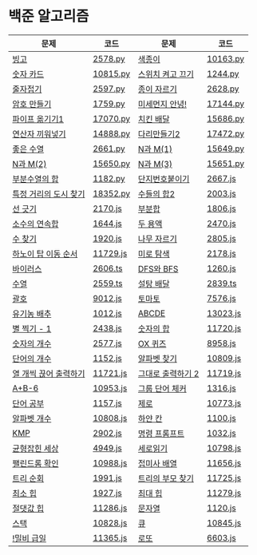 # 백준 알고리즘

| 문제                                                         | 코드                        | 문제                                                       | 코드                        |
| ------------------------------------------------------------ | --------------------------- | ---------------------------------------------------------- | --------------------------- |
| [빙고](https://www.acmicpc.net/problem/2578)                 | [2578.py](./code/2578.py)   | [색종이](https://www.acmicpc.net/problem/10163)            | [10163.py](./code/10163.py) |
| [숫자 카드](https://www.acmicpc.net/problem/10815)           | [10815.py](./code/10815.py) | [스위치 켜고 끄기](https://www.acmicpc.net/problem/1244)   | [1244.py](./code/1244.py)   |
| [줄자접기](https://www.acmicpc.net/problem/2597)             | [2597.py](./code/2597.py)   | [종이 자르기](https://www.acmicpc.net/problem/2628)        | [2628.py](./code/2628.py)   |
| [암호 만들기](https://www.acmicpc.net/problem/1759)          | [1759.py](./code/1759.py)   | [미세먼지 안녕!](https://www.acmicpc.net/problem/17144)    | [17144.py](./code/17144.py) |
| [파이프 옮기기1](https://www.acmicpc.net/problem/17070)      | [17070.py](./code/17070.py) | [치킨 배달](https://www.acmicpc.net/problem/15686)         | [15686.py](./code/15686.py) |
| [연산자 끼워넣기](https://www.acmicpc.net/problem/14888)     | [14888.py](./code/14888.py) | [다리만들기2](https://www.acmicpc.net/problem/17472)       | [17472.py](./code/17472.py) |
| [좋은 수열](https://www.acmicpc.net/problem/2661)            | [2661.py](./code/2661.py)   | [N과 M(1)](https://www.acmicpc.net/problem/15649)          | [15649.py](./code/15649.py) |
| [N과 M(2)](https://www.acmicpc.net/problem/15650)            | [15650.py](./code/15650.py) | [N과 M(3)](https://www.acmicpc.net/problem/15651)          | [15651.py](./code/15651.py) |
| [부분수열의 합](https://www.acmicpc.net/problem/1182)        | [1182.py](./code/1182.py)   | [단지번호붙이기](https://www.acmicpc.net/problem/2667)     | [2667.js](./code/2667.js)   |
| [특정 거리의 도시 찾기](https://www.acmicpc.net/problem/18352) | [18352.py](./code/18352.py) | [수들의 합2](https://www.acmicpc.net/problem/2003)         | [2003.js](./code/2003.js)   |
| [선 긋기](https://www.acmicpc.net/problem/2170)              | [2170.js](./code/2170.js)   | [부분합](https://www.acmicpc.net/problem/1806)             | [1806.js](./code/1806.js)   |
| [소수의 연속합](https://www.acmicpc.net/problem/1644)        | [1644.js](./code/1644.js)   | [두 용액](https://www.acmicpc.net/problem/2470)            | [2470.js](./code/2470.js)   |
| [수 찾기](https://www.acmicpc.net/problem/1920)              | [1920.js](./code/1920.js)   | [나무 자르기](https://www.acmicpc.net/problem/2805)        | [2805.js](./code/2805.js)   |
| [하노이 탑 이동 순서](https://www.acmicpc.net/problem/11729) | [11729.js](./code/11729.js) | [미로 탐색](https://www.acmicpc.net/problem/2178)          | [2178.js](./code/2178.js)   |
| [바이러스](https://www.acmicpc.net/problem/2606)             | [2606.ts](./code/2606.ts)   | [DFS와 BFS](https://www.acmicpc.net/problem/1260)          | [1260.js](./code/1260.js)   |
| [수열](https://www.acmicpc.net/problem/2559)                 | [2559.ts](./code/2559.ts)   | [설탕 배달](https://www.acmicpc.net/problem/2839)          | [2839.ts](./code/2839.ts)   |
| [괄호](https://www.acmicpc.net/problem/9012)                 | [9012.js](./code/9012.js)   | [토마토](https://www.acmicpc.net/problem/7576)             | [7576.js](./code/7576.js)   |
| [유기농 배추](https://www.acmicpc.net/problem/1012)          | [1012.js](./code/1012.js)   | [ABCDE](https://www.acmicpc.net/problem/13023)             | [13023.js](./code/13023.js) |
| [별 찍기 - 1](https://www.acmicpc.net/problem/2438)          | [2438.js](./code/2438.js)   | [숫자의 합](https://www.acmicpc.net/problem/11720)         | [11720.js](./code/11720.js) |
| [숫자의 개수](https://www.acmicpc.net/problem/2577)          | [2577.js](./code/2577.js)   | [OX 퀴즈](https://www.acmicpc.net/problem/8958)            | [8958.js](./code/8958.js)   |
| [단어의 개수](https://www.acmicpc.net/problem/1152)          | [1152.js](./code/1152.js)   | [알파벳 찾기](https://www.acmicpc.net/problem/10809)       | [10809.js](./code/10809.js) |
| [열 개씩 끊어 출력하기](https://www.acmicpc.net/problem/11721) | [11721.js](./code/11721.js) | [그대로 출력하기 2](https://www.acmicpc.net/problem/11719) | [11719.js](./code/11719.js) |
| [A+B-6](https://www.acmicpc.net/problem/10953)               | [10953.js](./code/10953.js) | [그룹 단어 체커](https://www.acmicpc.net/problem/1316)     | [1316.js](./code/1316.js)   |
| [단어 공부](https://www.acmicpc.net/problem/1157)            | [1157.js](./code/1157.js)   | [제로](https://www.acmicpc.net/problem/10773)              | [10773.js](./code/10773.js) |
| [알파벳 개수](https://www.acmicpc.net/problem/10808)         | [10808.js](./code/10808.js) | [하얀 칸](https://www.acmicpc.net/problem/1100)            | [1100.js](./code/1100.js)   |
| [KMP](https://www.acmicpc.net/problem/2902)                  | [2902.js](./code/2902.js)   | [명령 프롬프트](https://www.acmicpc.net/problem/1032)      | [1032.js](./code/1032.js)   |
| [균형잡힌 세상](https://www.acmicpc.net/problem/4949)        | [4949.js](./code/4949.js)   | [세로읽기](https://www.acmicpc.net/problem/10798)          | [10798.js](./code/10798.js) |
| [팰린드롬 확인](https://www.acmicpc.net/problem/10988)       | [10988.js](./code/10988.js) | [접미사 배열](https://www.acmicpc.net/problem/11656)       | [11656.js](./code/11656.js) |
| [트리 순회](https://www.acmicpc.net/problem/1991)            | [1991.js](./code/1991.js)   | [트리의 부모 찾기](https://www.acmicpc.net/problem/11725)  | [11725.js](./code/11725.js) |
| [최소 힙](https://www.acmicpc.net/problem/1927)              | [1927.js](./code/1927.js)   | [최대 힙](https://www.acmicpc.net/problem/11279)           | [11279.js](./code/11279.js) |
| [절댓값 힙](https://www.acmicpc.net/problem/11286)           | [11286.js](./code/11286.js) | [문자열](https://www.acmicpc.net/problem/1120)             | [1120.js](./code/1120.js)   |
| [스택](https://www.acmicpc.net/problem/10828)                | [10828.js](./code/10828.js) | [큐](https://www.acmicpc.net/problem/10845)                | [10845.js](./code/10845.js) |
| [!밀비 급일](https://www.acmicpc.net/problem/11365)          | [11365.js](./code/11365.js) | [로또](https://www.acmicpc.net/problem/6603)               | [6603.js](./code/6603.js)   |



